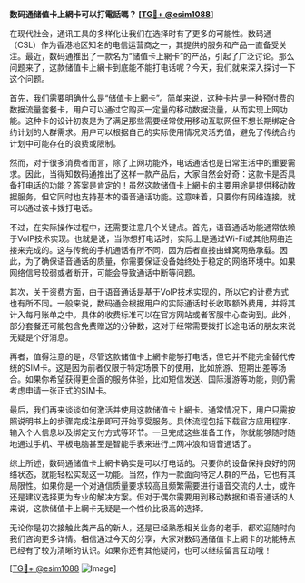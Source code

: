 **数码通储值卡上網卡可以打電話嗎？ [[TG💪+ @esim1088](https://t.me/s/esim1088)]**

在现代社会，通讯工具的多样化让我们在选择时有了更多的可能性。数码通（CSL）作为香港地区知名的电信运营商之一，其提供的服务和产品一直备受关注。最近，数码通推出了一款名为“储值卡上網卡”的产品，引起了广泛讨论。那么问题来了，这款储值卡上網卡到底能不能打电话呢？今天，我们就来深入探讨一下这个问题。

首先，我们需要明确什么是“储值卡上網卡”。简单来说，这种卡片是一种预付费的数据流量套餐卡，用户可以通过它购买一定量的移动数据流量，从而实现上网功能。这种卡的设计初衷是为了满足那些需要经常使用移动互联网但不想长期绑定合约计划的人群需求。用户可以根据自己的实际使用情况灵活充值，避免了传统合约计划中可能存在的浪费或限制。

然而，对于很多消费者而言，除了上网功能外，电话通话也是日常生活中的重要需求。因此，当得知数码通推出了这样一款产品后，大家自然会好奇：这款卡是否具备打电话的功能？答案是肯定的！虽然这款储值卡上網卡的主要用途是提供移动数据服务，但它同时也支持基本的语音通话功能。这意味着，只要你有网络连接，就可以通过该卡拨打电话。

不过，在实际操作过程中，还需要注意几个关键点。首先，语音通话功能通常依赖于VoIP技术实现。也就是说，当你想打电话时，实际上是通过Wi-Fi或其他网络连接来完成的。这与传统的手机通话有所不同，因为后者直接由蜂窝网络承载。因此，为了确保语音通话的质量，你需要保证设备始终处于稳定的网络环境中。如果网络信号较弱或者断开，可能会导致通话中断等问题。

其次，关于资费方面，由于语音通话是基于VoIP技术实现的，所以它的计费方式也有所不同。一般来说，数码通会根据用户的实际通话时长收取额外费用，并将其计入每月账单之中。具体的收费标准可以在官方网站或者客服中心查询到。此外，部分套餐还可能包含免费赠送的分钟数，这对于经常需要拨打长途电话的朋友来说无疑是个好消息。

再者，值得注意的是，尽管这款储值卡上網卡能够打电话，但它并不能完全替代传统的SIM卡。这是因为前者仅限于特定场景下的使用，比如旅游、短期出差等场合。如果你希望获得更全面的服务体验，比如短信发送、国际漫游等功能，则仍需考虑申请一张正式的SIM卡。

最后，我们再来谈谈如何激活并使用这款储值卡上網卡。通常情况下，用户只需按照说明书上的步骤完成注册即可开始享受服务。具体流程包括下载官方应用程序、输入个人信息以及绑定支付方式等环节。一旦完成这些准备工作，你就能够随时随地通过手机、平板电脑甚至是智能手表来进行上网冲浪和语音通话了。

综上所述，数码通储值卡上網卡确实是可以打电话的。只要你的设备保持良好的网络状态，就能轻松实现这一功能。当然，作为一款面向特定人群的产品，它也有其局限性。如果你是一个对通信质量要求较高且频繁需要进行语音交流的人士，或许还是建议选择更为专业的解决方案。但对于偶尔需要用到移动数据和语音通话的人来说，这款储值卡上網卡无疑是一个性价比极高的选择。

无论你是初次接触此类产品的新人，还是已经熟悉相关业务的老手，都欢迎随时向我们咨询更多详情。相信通过今天的分享，大家对数码通储值卡上網卡的功能特点已经有了较为清晰的认识。如果你还有其他疑问，也可以继续留言互动哦！

[[TG💪+ @esim1088](https://t.me/s/esim1088) ![Image](https://i.postimg.cc/4NQfJmqS/Snipaste-2025-05-13-00-14-12.png)]